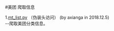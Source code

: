 #美团
爬取信息

1.[mt_list.py](https://github.com/axianga/python/blob/master/mt/mt_list.py)                  （伪装头访问）
(by axianga in 2018.12.5)   
    --爬取美团分类信息。
